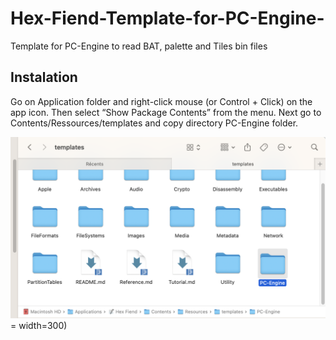 # Hex-Fiend-Template-for-PC-Engine-
 Template for PC-Engine to read BAT, palette and Tiles bin files

## Instalation

Go on Application folder and right-click mouse (or Control + Click) on the app icon. Then select “Show Package Contents” from the menu. 
Next go to Contents/Ressources/templates and copy directory PC-Engine folder. 

![template folder](https://github.com/beddy70/Hex-Fiend-Template-for-PC-Engine-/blob/main/images/tempalte_folder.png) = width=300)

